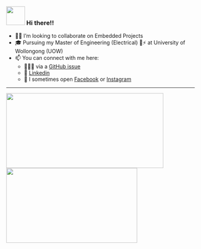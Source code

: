 ### <img src="https://c.tenor.com/0WkmuOC_W00AAAAi/waving-pikachu.gif" height="50px"> Hi there!!
<div align="left">
<!--
**utkarshsethi/utkarshsethi** is a ✨ _special_ ✨ repository because its `README.md` (this file) appears on your GitHub profile.

Here are some ideas to get you started:
-->

<!-- - 🔭 I’m currently working on ... -->
<!-- - 🌱 I’m currently learning ... -->
- 🤝🏼 I’m looking to collaborate on Embedded Projects
- 🎓 Pursuing my Master of Engineering (Electrical) 🔌⚡ at University of Wollongong (UOW)
- 📫 You can connect with me here:
  - 👩🏻‍💻 via a [GitHub issue](https://github.com/utkarshsethi/utkarshsethi/issues)
  - 💼 [Linkedin](https://www.linkedin.com/in/utkarshsethi/)
  - 💬 I sometimes open [Facebook](https://www.facebook.com/hsraktu.ihtes/) or [Instagram](https://www.instagram.com/hsraktu.ihtes/)
<!--
- 😄 Pronouns: ...
- ⚡ Fun fact: ...
-->

<hr>
<a href="https://github.com/anuraghazra/github-readme-stats" target="_blank">
<img align="center" alt="" width="420" height="200" src="https://github-readme-stats.vercel.app/api?username=utkarshsethi&show_icons=true&include_all_commits=true&theme=apprentice&hide_border=true">

<img align="center" alt="" width="350" height="200" src="https://github-readme-stats.vercel.app/api/top-langs/?username=utkarshsethi&show_icons=true&layout=compact&include_all_commits=true&theme=apprentice&hide_border=true&hide=pascal,roff">
</a>


<!-- Inspired by https://github.com/austintraver/austintraver -->

